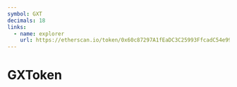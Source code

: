 ```yaml
---
symbol: GXT
decimals: 18
links:
  - name: explorer
    url: https://etherscan.io/token/0x60c87297A1fEaDC3C25993FfcadC54e99971e307
---
```


# GXToken
